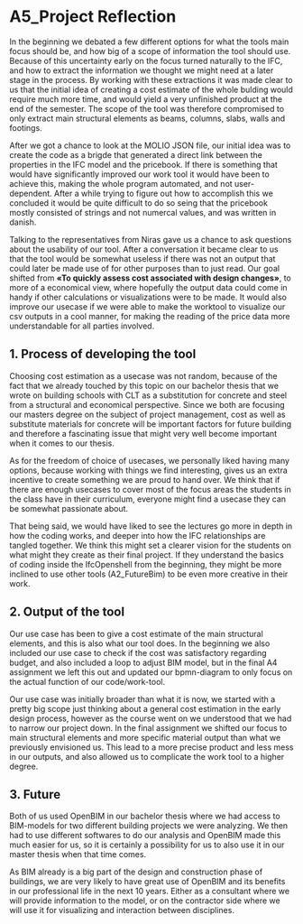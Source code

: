 # A5_Project Reflection

In the beginning we debated a few different options for what the tools main focus should be, and how big of a scope of information the tool should use. Because of this uncertainty early on the focus turned naturally to the IFC, and how to extract the information we thought we might need at a later stage in the process. By working with these extractions it was made clear to us that the initial idea of creating a cost estimate of the whole bulding would require much more time, and would yield a very unfinished product at the end of the semester. The scope of the tool was therefore compromised to only extract main structural elements as beams, columns, slabs, walls and footings.

After we got a chance to look at the MOLIO JSON file, our initial idea was to create the code as a brigde that generated a direct link between the properties in the IFC model and the pricebook. If there is something that would have significantly improved our work tool it would have been to achieve this, making the whole program automated, and not user-dependent. After a while trying to figure out how to accomplish this we concluded it would be quite difficult to do so seing that the pricebook mostly consisted of strings and not numercal values, and was written in danish. 

Talking to the representatives from Niras gave us a chance to ask questions about the usability of our tool. After a conversation it became clear to us that the tool would be somewhat useless if there was not an output that could later be made use of for other purposes than to just read. Our goal shifted from **«To quickly assess cost associated with design changes»**, to more of a economical view, where hopefully the output data could come in handy if other calculations or visualizations were to be made. It would also improve our usecase if we were able to make the worktool to visualize our csv outputs in a cool manner, for making the reading of the price data more understandable for all parties involved. 



## 1. Process of developing the tool
Choosing cost estimation as a usecase was not random, because of the fact that we already touched by this topic on our bachelor thesis that we wrote on building schools with CLT as a substitution for concrete and steel from a structural and economical perspective. Since we both are focusing our masters degree on the subject of project management, cost as well as substitute materials for concrete will be important factors for future building and therefore a fascinating issue that might very well become important when it comes to our thesis.

As for the freedom of choice of usecases, we personally liked having many options, because working with things we find interesting, gives us an extra incentive to create something we are proud to hand over. We think that if there are enough usecases to cover most of the focus areas the students in the class have in their curriculum, everyone might find a usecase they can be somewhat passionate about.

That being said, we would have liked to see the lectures go more in depth in how the coding works, and deeper into how the IFC relationships are tangled together. We think this might set a clearer vision for the students on what might they create as their final project. If they understand the basics of coding inside the IfcOpenshell from the beginning, they might be more inclined to use other tools (A2_FutureBim) to be even more creative in their work. 

## 2. Output of the tool
Our use case has been to give a cost estimate of the main structural elements, and this is also what our tool does. In the beginning we also included our use case to check if the cost was satisfactory regarding budget, and also included a loop to adjust BIM model, but in the final A4 assignment we left this out and updated our bpmn-diagram to only focus on the actual function of our code/work-tool. 

Our use case was initially broader than what it is now, we started with a pretty big scope just thinking about a general cost estimation in the early design process, however as the course went on we understood that we had to narrow our project down. In the final assignment we shifted our focus to main structural elements and more specific material output than what we previously envisioned us. This lead to a more precise product and less mess in our outputs, and also allowed us to complicate the work tool to a higher degree. 

## 3. Future
Both of us used OpenBIM in our bachelor thesis where we had access to BIM-models for two different building projects we were analyzing. We then had to use different softwares to do our analysis and OpenBIM made this much easier for us, so it is certainly a possibility for us to also use it in our master thesis when that time comes. 

As BIM already is a big part of the design and construction phase of buildings, we are very likely to have great use of OpenBIM and its benefits in our professional life in the next 10 years. Either as a consultant where we will provide information to the model, or on the contractor side where we will use it for visualizing and interaction between disciplines. 


